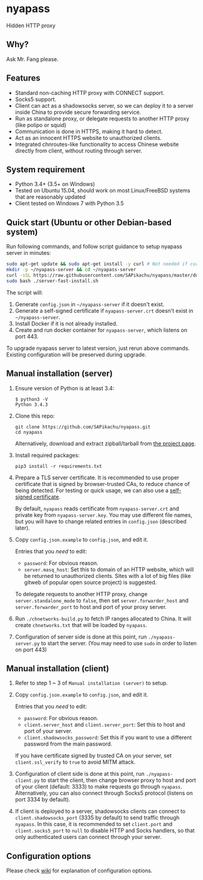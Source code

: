 # nyapass
Hidden HTTP proxy

## Why?
Ask Mr. Fang please.

## Features
* Standard non-caching HTTP proxy with CONNECT support.
* Socks5 support.
* Client can act as a shadowsocks server, so we can deploy it to a server inside China to provide secure forwarding service.
* Run as standalone proxy, or delegate requests to another HTTP proxy (like polipo or squid)
* Communication is done in HTTPS, making it hard to detect.
* Act as an innocent HTTPS website to unauthorized clients.
* Integrated chnroutes-like functionality to access Chinese website directly from client, without routing through server.

## System requirement
* Python 3.4+ (3.5+ on Windows)
* Tested on Ubuntu 15.04, should work on most Linux/FreeBSD systems that are reasonably updated
* Client tested on Windows 7 with Python 3.5

## Quick start (Ubuntu or other Debian-based system)

Run following commands, and follow script guidance to setup nyapass server in minutes:

```bash
sudo apt-get update && sudo apt-get install -y curl # Not needed if curl is already installed
mkdir -p ~/nyapass-server && cd ~/nyapass-server
curl -sSL https://raw.githubusercontent.com/SAPikachu/nyapass/master/docker/server-fast-install.sh > server-fast-install.sh
sudo bash ./server-fast-install.sh
```

The script will:

1. Generate `config.json` in `~/nyapass-server` if it doesn't exist.
2. Generate a self-signed certificate if `nyapass-server.crt` doesn't exist in `~/nyapass-server`.
3. Install Docker if it is not already installed.
4. Create and run docker container for `nyapass-server`, which listens on port 443.

To upgrade nyapass server to latest version, just rerun above commands. Existing configuration will be preserved during upgrade.

## Manual installation (server)

1. Ensure version of Python is at least 3.4:
    ```
    $ python3 -V
    Python 3.4.3
  	```

2. Clone this repo:
    ```
    git clone https://github.com/SAPikachu/nyapass.git
    cd nyapass
    ```
    Alternatively, download and extract zipball/tarball from [the project page](https://github.com/SAPikachu/nyapass/).

3. Install required packages:
    ```
    pip3 install -r requirements.txt
    ```

4. Prepare a TLS server certificate. It is recommended to use proper certificate that is signed by browser-trusted CAs, to reduce chance of being detected. For testing or quick usage, we can also use a [self-signed certificate](https://devcenter.heroku.com/articles/ssl-certificate-self).

    By default, `nyapass` reads certificate from `nyapass-server.crt` and private key from `nyapass-server.key`. You may use different file names, but you will have to change related entries in `config.json` (described later).

5. Copy `config.json.example` to `config.json`, and edit it.

    Entries that you *need* to edit:
    
    * `password`: For obvious reason.
    * `server.masq_host`: Set this to domain of an HTTP website, which will be returned to unauthorized clients. Sites with a lot of big files (like gitweb of popular open source project) is suggested.

    To delegate requests to another HTTP proxy, change `server.standalone_mode` to `false`, then set `server.forwarder_host` and `server.forwarder_port` to host and port of your proxy server.

6. Run `./chnetworks-build.py` to fetch IP ranges allocated to China. It will create `chnetworks.txt` that will be loaded by `nyapass`.

7. Configuration of server side is done at this point, run `./nyapass-server.py` to start the server. (You may need to use `sudo` in order to listen on port 443)

## Manual installation (client)

1. Refer to step 1 ~ 3 of `Manual installation (server)` to setup.

2. Copy `config.json.example` to `config.json`, and edit it.

    Entries that you *need* to edit:
    
    * `password`: For obvious reason.
    * `client.server_host` and `client.server_port`: Set this to host and port of your server.
    * `client.shadowsocks_password`: Set this if you want to use a different password from the main password.
    
    If you have certificate signed by trusted CA on your server, set `client.ssl_verify` to `true` to avoid MITM attack.

3. Configuration of client side is done at this point, run `./nyapass-client.py` to start the client, then change browser proxy to host and port of your client (default: 3333) to make requests go through `nyapass`. Alternatively, you can also connect through Socks5 protocol (listens on port 3334 by default).

4. If client is deployed to a server, shadowsocks clients can connect to `client.shadowsocks_port` (3335 by default) to send traffic through `nyapass`. In this case, it is recommended to set `client.port` and `client.socks5_port` to `null` to disable HTTP and Socks handlers, so that only authenticated users can connect through your server.

## Configuration options

Please check [wiki](https://github.com/SAPikachu/nyapass/wiki/Configuration-options) for explanation of configuration options.
